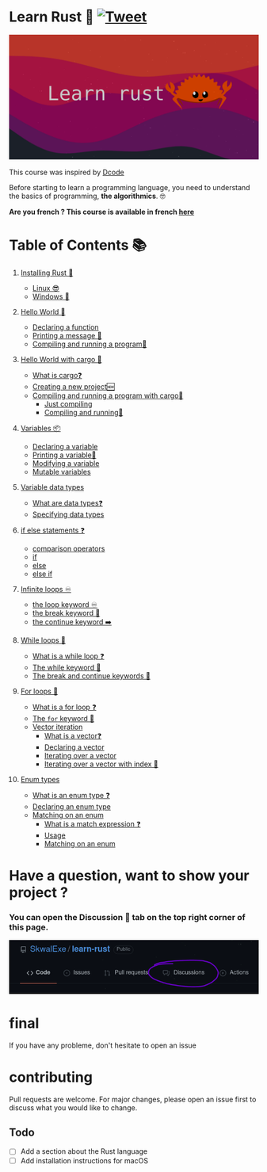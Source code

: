 # Learn Rust 🦀 [![Tweet](https://img.shields.io/twitter/url/http/shields.io.svg?style=social)](https://twitter.com/intent/tweet?url=https%3A%2F%2Fgithub.com%2FSkwalExe%2Flearn-rust&text=Started%20learning%20rust%20with%20@SkwalExe%20learn-rust%20project)

![banner](images/banner.png)

This course was inspired by [Dcode](https://www.youtube.com/watch?v=vOMJlQ5B-M0&list=PLVvjrrRCBy2JSHf9tGxGKJ-bYAN_uDCUL)

Before starting to learn a programming language, you need to understand the basics of programming, **the algorithmics**. 🤓

**Are you french ? This course is available in french [here](https://github.com/SkwalExe/apprendre-rust/)**

# Table of Contents 📚
1. [Installing Rust 🦀](https://github.com/SkwalExe/learn-rust/tree/main/course/installing-rust/)
    - [Linux 😎](https://github.com/SkwalExe/learn-rust/tree/main/course/installing-rust#linux)
    - [Windows 💩](https://github.com/SkwalExe/learn-rust/tree/main/course/installing-rust#windows)
1. [Hello World 👋](https://github.com/SkwalExe/learn-rust/tree/main/course/hello-world/)
    - [Declaring a function](https://github.com/SkwalExe/learn-rust/tree/main/course/hello-world/#declaring-a-function)
    - [Printing a message 💬](https://github.com/SkwalExe/learn-rust/tree/main/course/hello-world/#printing-a-message)
    - [Compiling and running a program🏃‍](https://github.com/SkwalExe/learn-rust/tree/main/course/hello-world/#compiling-and-running-a-program) 

1. [Hello World with cargo 🚢](https://github.com/SkwalExe/learn-rust/tree/main/course/hello-world-cargo/)
    - [What is cargo❓](https://github.com/SkwalExe/learn-rust/tree/main/course/hello-world-cargo#what-is-cargo)
    - [Creating a new project🆕](https://github.com/SkwalExe/learn-rust/tree/main/course/hello-world-cargo#creating-a-new-project)
    - [Compiling and running a program with cargo🏃‍](https://github.com/SkwalExe/learn-rust/tree/main/course/hello-world-cargo#compiling-and-running-a-program-with-cargo)
        - [Just compiling](https://github.com/SkwalExe/learn-rust/tree/main/course/hello-world-cargo#just-compiling)
        - [Compiling and running🏃‍](https://github.com/SkwalExe/learn-rust/tree/main/course/hello-world-cargo#compiling-and-running)

1. [Variables 📦](https://github.com/SkwalExe/learn-rust/tree/main/course/variables/)
    - [Declaring a variable](https://github.com/SkwalExe/learn-rust/tree/main/course/variables#declaring-a-variable)
    - [Printing a variable💬](https://github.com/SkwalExe/learn-rust/tree/main/course/variables#printing-a-variable)
    - [Modifying a variable](https://github.com/SkwalExe/learn-rust/tree/main/course/variables#modifying-a-variable)
    - [Mutable variables](https://github.com/SkwalExe/learn-rust/tree/main/course/variables#mutable-variables)

1. [Variable data types](https://github.com/SkwalExe/learn-rust/tree/main/course/variable-data-types/)
    - [What are data types❓](https://github.com/SkwalExe/learn-rust/tree/main/course/variable-data-types#what-are-data-types)
    - [Specifying data types](https://github.com/SkwalExe/learn-rust/tree/main/course/variable-data-types#specifying-data-types)

1. [if else statements ❓](https://github.com/SkwalExe/learn-rust/tree/main/course/if-else-statements/)
    - [comparison operators](https://github.com/SkwalExe/learn-rust/tree/main/course/if-else-statements#comparison-operators)
    - [if](https://github.com/SkwalExe/learn-rust/tree/main/course/if-else-statements#if)
    - [else](https://github.com/SkwalExe/learn-rust/tree/main/course/if-else-statements#else)
    - [else if](https://github.com/SkwalExe/learn-rust/tree/main/course/if-else-statements#else-if)

1. [Infinite loops ♾️](https://github.com/SkwalExe/learn-rust/tree/main/course/infinite-loops/)
    - [the loop keyword ♾️](https://github.com/SkwalExe/learn-rust/tree/main/course/infinite-loops#the-loop-keyword️)
    - [the break keyword 🛑](https://github.com/SkwalExe/learn-rust/tree/main/course/infinite-loops#the-break-keyword)
    - [the continue keyword ➡️](https://github.com/SkwalExe/learn-rust/tree/main/course/infinite-loops#the-continue-keyword️)

1. [While loops 🔁](https://github.com/SkwalExe/learn-rust/tree/main/course/while-loops/)
    - [What is a while loop ❓](https://github.com/SkwalExe/learn-rust/tree/main/course/while-loops#what-is-a-while-loop)
    - [The while keyword 🔁](https://github.com/SkwalExe/learn-rust/tree/main/course/while-loops#the-while-keyword)
    - [The break and continue keywords 🔑](https://github.com/SkwalExe/learn-rust/tree/main/course/while-loops#the-break-and-continue-keywords)

1. [For loops 🔢](https://github.com/SkwalExe/learn-rust/tree/main/course/for-loops/)
    - [What is a for loop ❓](https://github.com/SkwalExe/learn-rust/tree/main/course/for-loops#what-is-a-for-loop)
    - [The `for` keyword 🔑](https://github.com/SkwalExe/learn-rust/tree/main/course/for-loops#the-for-keyword)
    - [Vector iteration](https://github.com/SkwalExe/learn-rust/tree/main/course/for-loops#vector-iteration)
        - [What is a vector❓](https://github.com/SkwalExe/learn-rust/tree/main/course/for-loops#what-is-a-vector)
        - [Declaring a vector](https://github.com/SkwalExe/learn-rust/tree/main/course/for-loops#declaring-a-vector)
        - [Iterating over a vector](https://github.com/SkwalExe/learn-rust/tree/main/course/for-loops#iterating-over-a-vector)
        - [Iterating over a vector with index 🔢](https://github.com/SkwalExe/learn-rust/tree/main/course/for-loops#iterating-over-a-vector-with-index)

1. [Enum types](https://github.com/SkwalExe/learn-rust/tree/main/course/enum-types/)
    - [What is an enum type ❓](https://github.com/SkwalExe/learn-rust/tree/main/course/enum-types#what-is-an-enum-type)
    - [Declaring an enum type](https://github.com/SkwalExe/learn-rust/tree/main/course/enum-types#declaring-an-enum-type)
    - [Matching on an enum](https://github.com/SkwalExe/learn-rust/tree/main/course/enum-types#matching-on-an-enum)
        - [What is a match expression ❓](https://github.com/SkwalExe/learn-rust/tree/main/course/enum-types#what-is-a-match-expression)
        - [Usage](https://github.com/SkwalExe/learn-rust/tree/main/course/enum-types#usage)
        - [Matching on an enum](https://github.com/SkwalExe/learn-rust/tree/main/course/enum-types#matching-on-an-enum)
        

# Have a question, want to show your project ?
### **You can open the Discussion 💬 tab on the top right corner of this page.**
![discussion](images/discussions.png)
# final
If you have any probleme, don't hesitate to open an issue
# contributing
Pull requests are welcome. For major changes, please open an issue first to discuss what you would like to change.
## Todo
- [ ] Add a section about the Rust language
- [ ] Add installation instructions for macOS